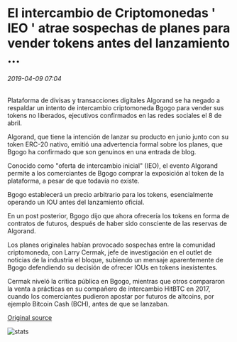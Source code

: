 # El intercambio de Criptomonedas ' IEO ' atrae sospechas de planes para vender tokens antes del lanzamiento ...

###### 2019-04-09 07:04

Plataforma de divisas y transacciones digitales Algorand se ha negado a respaldar un intento de intercambio criptomoneda Bgogo para vender sus tokens no liberados, ejecutivos confirmados en las redes sociales el 8 de abril.

Algorand, que tiene la intención de lanzar su producto en junio junto con su token ERC-20 nativo, emitió una advertencia formal sobre los planes, que Bgogo ha confirmado que son genuinos en una entrada de blog.

Conocido como "oferta de intercambio inicial" (IEO), el evento Algorand permite a los comerciantes de Bgogo comprar la exposición al token de la plataforma, a pesar de que todavía no existe.

Bgogo establecerá un precio arbitrario para los tokens, esencialmente operando un IOU antes del lanzamiento oficial.

En un post posterior, Bgogo dijo que ahora ofrecería los tokens en forma de contratos de futuros, después de haber sido consciente de las reservas de Algorand.

Los planes originales habían provocado sospechas entre la comunidad criptomoneda, con Larry Cermak, jefe de investigación en el outlet de noticias de la industria el bloque, subiendo un mensaje aparentemente de Bgogo defendiendo su decisión de ofrecer IOUs en tokens inexistentes.

Cermak niveló la crítica pública en Bgogo, mientras que otros compararon la venta a prácticas en su compañero de intercambio HitBTC en 2017, cuando los comerciantes pudieron apostar por futuros de altcoins, por ejemplo Bitcoin Cash (BCH), antes de que se lanzaban.

[Original source](https://cointelegraph.com/news/cryptocurrency-exchange-ieo-draws-suspicion-for-plans-to-sell-tokens-ahead-of-launch)

![stats](https://c.statcounter.com/11760860/0/a89fa40b/1/ "stats")